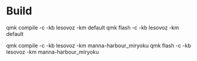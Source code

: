 # Build
qmk compile -c -kb lesovoz -km default
qmk flash -c -kb lesovoz -km default

qmk compile -c -kb lesovoz -km manna-harbour_miryoku
qmk flash -c -kb lesovoz -km manna-harbour_miryoku
